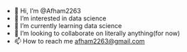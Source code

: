 - 👋 Hi, I’m @Afham2263
- 👀 I’m interested in data science
- 🌱 I’m currently learning data science
- 💞️ I’m looking to collaborate on literally anything(for now)
- 📫 How to reach me afham2263@gmail.com

<!---
Afham2263/Afham2263 is a ✨ special ✨ repository because its `README.md` (this file) appears on your GitHub profile.
You can click the Preview link to take a look at your changes.
--->
